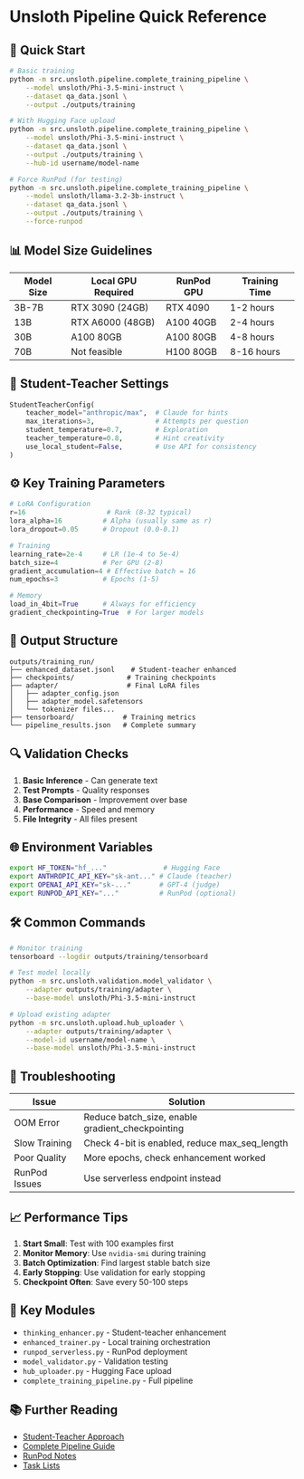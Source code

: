 # Unsloth Pipeline Quick Reference

## 🚀 Quick Start

```bash
# Basic training
python -m src.unsloth.pipeline.complete_training_pipeline \
    --model unsloth/Phi-3.5-mini-instruct \
    --dataset qa_data.jsonl \
    --output ./outputs/training

# With Hugging Face upload
python -m src.unsloth.pipeline.complete_training_pipeline \
    --model unsloth/Phi-3.5-mini-instruct \
    --dataset qa_data.jsonl \
    --output ./outputs/training \
    --hub-id username/model-name

# Force RunPod (for testing)
python -m src.unsloth.pipeline.complete_training_pipeline \
    --model unsloth/llama-3.2-3b-instruct \
    --dataset qa_data.jsonl \
    --output ./outputs/training \
    --force-runpod
```

## 📊 Model Size Guidelines

| Model Size | Local GPU Required | RunPod GPU | Training Time |
|------------|-------------------|------------|---------------|
| 3B-7B      | RTX 3090 (24GB)   | RTX 4090   | 1-2 hours     |
| 13B        | RTX A6000 (48GB)  | A100 40GB  | 2-4 hours     |
| 30B        | A100 80GB         | A100 80GB  | 4-8 hours     |
| 70B        | Not feasible      | H100 80GB  | 8-16 hours    |

## 🧠 Student-Teacher Settings

```python
StudentTeacherConfig(
    teacher_model="anthropic/max",  # Claude for hints
    max_iterations=3,               # Attempts per question
    student_temperature=0.7,        # Exploration
    teacher_temperature=0.8,        # Hint creativity
    use_local_student=False,        # Use API for consistency
)
```

## ⚙️ Key Training Parameters

```python
# LoRA Configuration
r=16                    # Rank (8-32 typical)
lora_alpha=16          # Alpha (usually same as r)
lora_dropout=0.05      # Dropout (0.0-0.1)

# Training
learning_rate=2e-4     # LR (1e-4 to 5e-4)
batch_size=4           # Per GPU (2-8)
gradient_accumulation=4 # Effective batch = 16
num_epochs=3           # Epochs (1-5)

# Memory
load_in_4bit=True      # Always for efficiency
gradient_checkpointing=True  # For larger models
```

## 📁 Output Structure

```
outputs/training_run/
├── enhanced_dataset.jsonl    # Student-teacher enhanced
├── checkpoints/             # Training checkpoints
├── adapter/                 # Final LoRA files
│   ├── adapter_config.json
│   ├── adapter_model.safetensors
│   └── tokenizer files...
├── tensorboard/            # Training metrics
└── pipeline_results.json   # Complete summary
```

## 🔍 Validation Checks

1. **Basic Inference** - Can generate text
2. **Test Prompts** - Quality responses
3. **Base Comparison** - Improvement over base
4. **Performance** - Speed and memory
5. **File Integrity** - All files present

## 🌐 Environment Variables

```bash
export HF_TOKEN="hf_..."              # Hugging Face
export ANTHROPIC_API_KEY="sk-ant..." # Claude (teacher)
export OPENAI_API_KEY="sk-..."       # GPT-4 (judge)
export RUNPOD_API_KEY="..."          # RunPod (optional)
```

## 🛠️ Common Commands

```bash
# Monitor training
tensorboard --logdir outputs/training/tensorboard

# Test model locally
python -m src.unsloth.validation.model_validator \
    --adapter outputs/training/adapter \
    --base-model unsloth/Phi-3.5-mini-instruct

# Upload existing adapter
python -m src.unsloth.upload.hub_uploader \
    --adapter outputs/training/adapter \
    --model-id username/model-name \
    --base-model unsloth/Phi-3.5-mini-instruct
```

## 🐛 Troubleshooting

| Issue | Solution |
|-------|----------|
| OOM Error | Reduce batch_size, enable gradient_checkpointing |
| Slow Training | Check 4-bit is enabled, reduce max_seq_length |
| Poor Quality | More epochs, check enhancement worked |
| RunPod Issues | Use serverless endpoint instead |

## 📈 Performance Tips

1. **Start Small**: Test with 100 examples first
2. **Monitor Memory**: Use `nvidia-smi` during training
3. **Batch Optimization**: Find largest stable batch size
4. **Early Stopping**: Use validation for early stopping
5. **Checkpoint Often**: Save every 50-100 steps

## 🔗 Key Modules

- `thinking_enhancer.py` - Student-teacher enhancement
- `enhanced_trainer.py` - Local training orchestration
- `runpod_serverless.py` - RunPod deployment
- `model_validator.py` - Validation testing
- `hub_uploader.py` - Hugging Face upload
- `complete_training_pipeline.py` - Full pipeline

## 📚 Further Reading

- [Student-Teacher Approach](./student_teacher_approach.md)
- [Complete Pipeline Guide](./complete_pipeline_guide.md)
- [RunPod Notes](../src/unsloth/training/runpod_notes.md)
- [Task Lists](./tasks/)